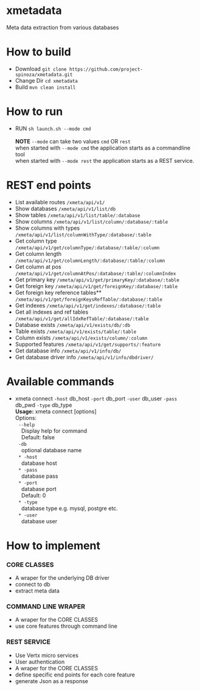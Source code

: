 # xmetadata
Meta data extraction from various databases

# How to build
 * Download `git clone https://github.com/project-spinoza/xmetadata.git`
 * Change Dir `cd xmetadata`
 * Build `mvn clean install`
 
# How to run
  * RUN `sh launch.sh --mode cmd`<br><br>
  **NOTE** `--mode` can take two values `cmd` OR `rest`<br>
when started with `--mode cmd` the application starts as a commandline tool<br>
when started with `--mode rest` the application starts as a REST service.

# REST end points
  * List available routes   `/xmeta/api/v1/`
  * Show databases   `/xmeta/api/v1/list/db`
  * Show tables   `/xmeta/api/v1/list/table/:database`
  * Show columns `/xmeta/api/v1/list/column/:database/:table`
  * Show columns with types `/xmeta/api/v1/list/columnWithType/:database/:table`
  * Get column type `/xmeta/api/v1/get/columnType/:database/:table/:column`
  * Get column length `/xmeta/api/v1/get/columnLength/:database/:table/:column`
  * Get column at pos `/xmeta/api/v1/get/columnAtPos/:database/:table/:columnIndex`
  * Get primary key `/xmeta/api/v1/get/primaryKey/:database/:table`
  * Get foreign key `/xmeta/api/v1/get/foreignKey/:database/:table`
  * Get foreign key reference tables** `/xmeta/api/v1/get/foreignKeysRefTable/:database/:table`
  * Get indexes `/xmeta/api/v1/get/indexes/:database/:table`
  * Get all indexes and ref tables `/xmeta/api/v1/get/allIdxRefTable/:database/:table`
  * Database exists `/xmeta/api/v1/exists/db/:db`
  * Table exists `/xmeta/api/v1/exists/table/:table`
  * Column exists `/xmeta/api/v1/exists/column/:column`
  * Supported features `/xmeta/api/v1/get/supports/:feature`
  * Get database info `/xmeta/api/v1/info/db/`
  * Get database driver info `/xmeta/api/v1/info/dbdriver/`

# Available commands
  * xmeta connect `-host` db_host `-port` db_port `-user` db_user `-pass` db_pwd `-type` db_type<br>
  **Usage:** xmeta connect [options]<br>
  Options:<br>
  &nbsp;&nbsp;`--help`<br>
  &nbsp;&nbsp;&nbsp;&nbsp;Display help for command<br>
  &nbsp;&nbsp;&nbsp;&nbsp;Default: false<br>
  &nbsp;&nbsp;`-db`<br>
  &nbsp;&nbsp;&nbsp;&nbsp;optional database name<br>
  &nbsp;&nbsp;`* -host`<br>
  &nbsp;&nbsp;&nbsp;&nbsp;database host<br>
  &nbsp;&nbsp;`* -pass`<br>
  &nbsp;&nbsp;&nbsp;&nbsp;database pass<br>
  &nbsp;&nbsp;`* -port`<br>
  &nbsp;&nbsp;&nbsp;&nbsp;database port<br>
  &nbsp;&nbsp;&nbsp;&nbsp;Default: 0<br>
  &nbsp;&nbsp;`* -type`<br>
  &nbsp;&nbsp;&nbsp;&nbsp;database type e.g. mysql, postgre etc.<br>
  &nbsp;&nbsp;`* -user`<br>
  &nbsp;&nbsp;&nbsp;&nbsp;database user<br>

# How to implement

### CORE CLASSES
  * A wraper for the underlying DB driver
  * connect to db
  * extract meta data
 
### COMMAND LINE WRAPER
 * A wraper for the CORE CLASSES
 * use core features through command line

### REST SERVICE
 * Use Vertx micro services
 * User authentication
 * A wraper for the CORE CLASSES
 * define specific end points for each core feature
 * generate Json as a response
